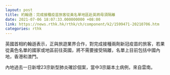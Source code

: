 ```yaml
---
layout: post
title: 約翰遜：完成接種疫苗旅客從黃名單地區赴英將毋須隔離
date: 2021-07-06 18:07:33.000000000 +08:00
link: https://news.rthk.hk/rthk/ch/component/k2/1599471-20210706.htm
categories: rthk
---
```


英國首相約翰遜表示，正與旅遊業界合作，對完成接種兩劑新冠疫苗的旅客，若果從黃色名單的國家或地區前往英國，將不需要接受隔離，名單上目前包括中國內地，香港和澳門。

內地過去一日新增23宗新型肺炎確診個案，當中3宗屬本土病例，來自雲南。
